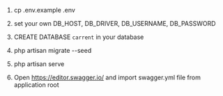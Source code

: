 1. cp .env.example .env

2. set your own DB_HOST, DB_DRIVER, DB_USERNAME, DB_PASSWORD

3. CREATE DATABASE `carrent` in your database

4. php artisan migrate --seed

5. php artisan serve

6. Open https://editor.swagger.io/ and import swagger.yml file from application root


